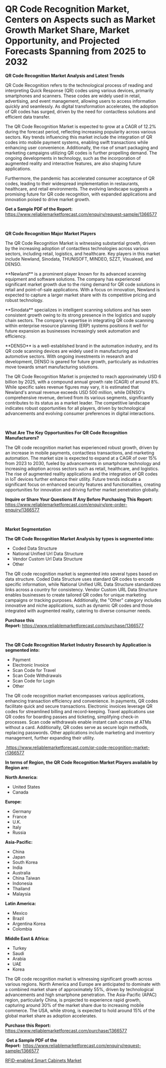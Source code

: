 <p><h1>QR Code Recognition Market, Centers on Aspects such as Market Growth Market Share, Market Opportunity, and Projected Forecasts Spanning from 2025 to 2032</h1></p><p><strong>QR Code Recognition Market Analysis and Latest Trends</strong></p>
<p><p>QR Code Recognition refers to the technological process of reading and interpreting Quick Response (QR) codes using various devices, primarily smartphones and scanners. These codes are widely used in retail, advertising, and event management, allowing users to access information quickly and seamlessly. As digital transformation accelerates, the adoption of QR codes has surged, driven by the need for contactless solutions and efficient data transfer.</p><p>The QR Code Recognition Market is expected to grow at a CAGR of 12.2% during the forecast period, reflecting increasing popularity across various sectors. Key trends influencing this market include the integration of QR codes into mobile payment systems, enabling swift transactions while enhancing user convenience. Additionally, the rise of smart packaging and marketing campaigns utilizing QR codes is further propelling demand. The ongoing developments in technology, such as the incorporation of augmented reality and interactive features, are also shaping future applications.</p><p>Furthermore, the pandemic has accelerated consumer acceptance of QR codes, leading to their widespread implementation in restaurants, healthcare, and retail environments. The evolving landscape suggests a promising future for QR code recognition, with expanded applications and innovation poised to drive market growth.</p></p>
<p><strong>Get a Sample PDF of the Report:&nbsp;</strong> <a href="https://www.reliablemarketforecast.com/enquiry/request-sample/1366577?utm_campaign=3567&utm_medium=2&utm_source=Github&utm_content=ia&utm_term=22032025&utm_id=qr-code-recognition">https://www.reliablemarketforecast.com/enquiry/request-sample/1366577</a></p>
<p>&nbsp;</p>
<p><strong>QR Code Recognition Major Market Players</strong></p>
<p><p>The QR Code Recognition Market is witnessing substantial growth, driven by the increasing adoption of contactless technologies across various sectors, including retail, logistics, and healthcare. Key players in this market include Newland, Sinodata, THUNISOFT, MINDEO, SZZT, Visualead, and DENSO.</p><p>**Newland** is a prominent player known for its advanced scanning equipment and software solutions. The company has experienced significant market growth due to the rising demand for QR code solutions in retail and point-of-sale applications. With a focus on innovation, Newland is expected to capture a larger market share with its competitive pricing and robust technology.</p><p>**Sinodata** specializes in intelligent scanning solutions and has seen consistent growth owing to its strong presence in the logistics and supply chain sectors. The company's expertise in integrating QR code scanning within enterprise resource planning (ERP) systems positions it well for future expansion as businesses increasingly seek automation and efficiency.</p><p>**DENSO** is a well-established brand in the automation industry, and its QR code scanning devices are widely used in manufacturing and automotive sectors. With ongoing investments in research and development, DENSO is geared for future growth, particularly as industries move towards smart manufacturing solutions.</p><p>The QR Code Recognition Market is projected to reach approximately USD 6 billion by 2025, with a compound annual growth rate (CAGR) of around 8%. While specific sales revenue figures may vary, it is estimated that Newland's annual revenue exceeds USD 500 million, while DENSO's comprehensive revenue, derived from its various segments, significantly contributes to its status as a market leader. The competitive landscape indicates robust opportunities for all players, driven by technological advancements and evolving consumer preferences in digital interactions.</p></p>
<p>&nbsp;</p>
<p><strong>What Are The Key Opportunities For QR Code Recognition Manufacturers?</strong></p>
<p><p>The QR code recognition market has experienced robust growth, driven by an increase in mobile payments, contactless transactions, and marketing automation. The market size is expected to expand at a CAGR of over 15% from 2023 to 2030, fueled by advancements in smartphone technology and increasing adoption across sectors such as retail, healthcare, and logistics. The rise of augmented reality applications and the integration of QR codes in IoT devices further enhance their utility. Future trends indicate a significant focus on enhanced security features and functionalities, creating opportunities for innovation and driving further market penetration globally.</p></p>
<p><strong>Inquire or Share Your Questions If Any Before Purchasing This Report:</strong> <a href="https://www.reliablemarketforecast.com/enquiry/pre-order-enquiry/1366577?utm_campaign=3567&utm_medium=2&utm_source=Github&utm_content=ia&utm_term=22032025&utm_id=qr-code-recognition">https://www.reliablemarketforecast.com/enquiry/pre-order-enquiry/1366577</a></p>
<p>&nbsp;</p>
<p><strong>Market Segmentation</strong></p>
<p><strong>The QR Code Recognition Market Analysis by types is segmented into:</strong></p>
<p><ul><li>Coded Data Structure</li><li>National Unified Url Data Structure</li><li>Vendor Custom Url Data Structure</li><li>Other</li></ul></p>
<p><p>The QR code recognition market is segmented into several types based on data structure. Coded Data Structure uses standard QR codes to encode specific information, while National Unified URL Data Structure standardizes links across a country for consistency. Vendor Custom URL Data Structure enables businesses to create tailored QR codes for unique marketing campaigns or tracking purposes. Additionally, the "Other" category includes innovative and niche applications, such as dynamic QR codes and those integrated with augmented reality, catering to diverse consumer needs.</p></p>
<p><strong>Purchase this Report:&nbsp;</strong><a href="https://www.reliablemarketforecast.com/purchase/1366577?utm_campaign=3567&utm_medium=2&utm_source=Github&utm_content=ia&utm_term=22032025&utm_id=qr-code-recognition">https://www.reliablemarketforecast.com/purchase/1366577</a></p>
<p>&nbsp;</p>
<p><strong>The QR Code Recognition Market Industry Research by Application is segmented into:</strong></p>
<p><ul><li>Payment</li><li>Electronic Invoice</li><li>Scan Code for Travel</li><li>Scan Code Withdrawals</li><li>Scan Code for Login</li><li>Other</li></ul></p>
<p><p>The QR code recognition market encompasses various applications, enhancing transaction efficiency and convenience. In payments, QR codes facilitate quick and secure transactions. Electronic invoices leverage QR codes for streamlined billing and record-keeping. Travel applications use QR codes for boarding passes and ticketing, simplifying check-in processes. Scan code withdrawals enable instant cash access at ATMs without a card. Additionally, QR codes serve as secure login methods, replacing passwords. Other applications include marketing and inventory management, further expanding their utility.</p></p>
<p><a href="https://www.reliablemarketforecast.com/qr-code-recognition-market-r1366577?utm_campaign=3567&utm_medium=2&utm_source=Github&utm_content=ia&utm_term=22032025&utm_id=qr-code-recognition">&nbsp;https://www.reliablemarketforecast.com/qr-code-recognition-market-r1366577</a></p>
<p><strong>In terms of Region, the QR Code Recognition Market Players available by Region are:</strong></p>
<p>
    <p> <strong> North America: </strong>
        <ul>
            <li>United States</li>
            <li>Canada</li>
        </ul>
        </p> 
    <p> <strong> Europe: </strong>
        <ul>
            <li>Germany</li>
            <li>France</li>
            <li>U.K.</li>
            <li>Italy</li>
            <li>Russia</li>
        </ul>
        </p> 
    <p> <strong> Asia-Pacific: </strong>
        <ul>
            <li>China</li>
            <li>Japan</li>
            <li>South Korea</li>
            <li>India</li>
            <li>Australia</li>
            <li>China Taiwan</li>
            <li>Indonesia</li>
            <li>Thailand</li>
            <li>Malaysia</li>
        </ul>
        </p> 
    <p> <strong> Latin America: </strong>
        <ul>
            <li>Mexico</li>
            <li>Brazil</li>
            <li>Argentina Korea</li>
            <li>Colombia</li>
        </ul>
        </p> 
    <p> <strong> Middle East & Africa: </strong>
        <ul>
            <li>Turkey</li>
            <li>Saudi</li>
            <li>Arabia</li>
            <li>UAE</li>
            <li>Korea</li>
        </ul>
    </p>
    </p>
<p><p>The QR code recognition market is witnessing significant growth across various regions. North America and Europe are anticipated to dominate with a combined market share of approximately 55%, driven by technological advancements and high smartphone penetration. The Asia-Pacific (APAC) region, particularly China, is projected to experience rapid growth, capturing around 30% of the market share due to increasing mobile commerce. The USA, while strong, is expected to hold around 15% of the global market share as adoption accelerates.</p></p>
<p><strong>Purchase this Report: </strong><a href="https://www.reliablemarketforecast.com/purchase/1366577?utm_campaign=3567&utm_medium=2&utm_source=Github&utm_content=ia&utm_term=22032025&utm_id=qr-code-recognition">https://www.reliablemarketforecast.com/purchase/1366577</a></p>
<p>&nbsp;<strong>Get a Sample PDF of the Report:&nbsp;&nbsp;</strong><a href="https://www.reliablemarketforecast.com/enquiry/request-sample/1366577?utm_campaign=3567&utm_medium=2&utm_source=Github&utm_content=ia&utm_term=22032025&utm_id=qr-code-recognition">https://www.reliablemarketforecast.com/enquiry/request-sample/1366577</a></p>
<p><strong></strong></p>
<p><p><a href="https://github.com/lemiranajd/Market-Research-Report-List-1/blob/main/rfid-enabled-smart-cabinets-market.md?utm_campaign=3567&utm_medium=2&utm_source=Github&utm_content=ia&utm_term=22032025&utm_id=qr-code-recognition">RFID-enabled Smart Cabinets Market</a></p></p>